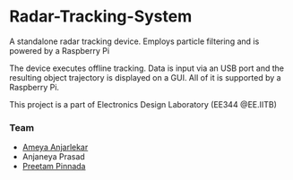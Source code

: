 # Radar-Tracking-System
A standalone radar tracking device. Employs particle filtering and is powered by a Raspberry Pi   

The device executes offline tracking. Data is input via an USB port and the resulting object trajectory is displayed on a GUI. All of it is supported by a Raspberry Pi. 

This project is a part of Electronics Design Laboratory (EE344 @EE.IITB)

### Team
* [Ameya Anjarlekar](https://github.com/ameyanjarlekar)
* Anjaneya Prasad
* [Preetam Pinnada](https://github.com/preetam25)
